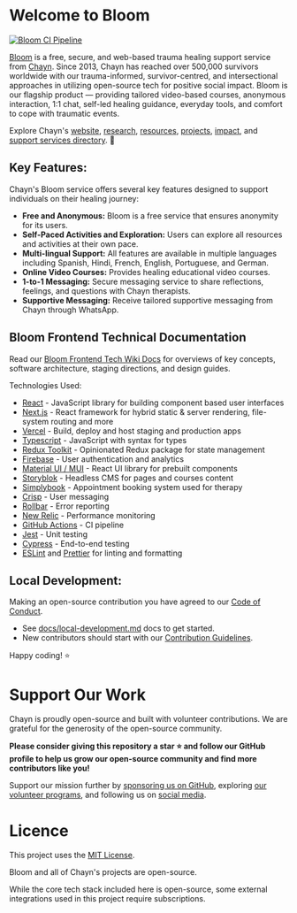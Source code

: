# Welcome to Bloom

[![Bloom CI Pipeline](https://github.com/chaynHQ/bloom-frontend/actions/workflows/build-and-test-prs.yml/badge.svg)](https://github.com/chaynHQ/bloom-frontend/actions/workflows/build-and-test-prs.yml)

[Bloom](https://bloom.chayn.co/) is a free, secure, and web-based trauma healing support service from [Chayn](https://www.chayn.co/about). Since 2013, Chayn has reached over 500,000 survivors worldwide with our trauma-informed, survivor-centred, and intersectional approaches in utilizing open-source tech for positive social impact. Bloom is our flagship product — providing tailored video-based courses, anonymous interaction, 1:1 chat, self-led healing guidance, everyday tools, and comfort to cope with traumatic events.

Explore Chayn's [website](https://www.chayn.co/about), [research](https://org.chayn.co/research), [resources](https://www.chayn.co/resources), [projects](https://org.chayn.co/projects), [impact](https://org.chayn.co/impact), and [support services directory](https://www.chayn.co/global-directory). 💖

## Key Features:

Chayn's Bloom service offers several key features designed to support individuals on their healing journey:

- **Free and Anonymous:** Bloom is a free service that ensures anonymity for its users.
- **Self-Paced Activities and Exploration:** Users can explore all resources and activities at their own pace.
- **Multi-lingual Support:** All features are available in multiple languages including Spanish, Hindi, French, English, Portuguese, and German.
- **Online Video Courses:** Provides healing educational video courses.
- **1-to-1 Messaging:** Secure messaging service to share reflections, feelings, and questions with Chayn therapists.
- **Supportive Messaging:** Receive tailored supportive messaging from Chayn through WhatsApp.

## Bloom Frontend Technical Documentation

Read our [Bloom Frontend Tech Wiki Docs](https://github.com/chaynHQ/bloom-frontend/wiki) for overviews of key concepts, software architecture, staging directions, and design guides.

Technologies Used:

- [React](https://reactjs.org/) - JavaScript library for building component based user interfaces
- [Next.js](https://nextjs.org/) - React framework for hybrid static & server rendering, file-system routing and more
- [Vercel](https://vercel.com/) - Build, deploy and host staging and production apps
- [Typescript](https://www.typescriptlang.org/) - JavaScript with syntax for types
- [Redux Toolkit](https://redux-toolkit.js.org/) - Opinionated Redux package for state management
- [Firebase](https://firebase.google.com/docs/auth) - User authentication and analytics
- [Material UI / MUI](https://mui.com/) - React UI library for prebuilt components
- [Storyblok](https://www.storyblok.com/) - Headless CMS for pages and courses content
- [Simplybook](https://simplybook.me/en/) - Appointment booking system used for therapy
- [Crisp](https://crisp.chat/en/) - User messaging
- [Rollbar](https://rollbar.com/) - Error reporting
- [New Relic](https://newrelic.com/) - Performance monitoring
- [GitHub Actions](https://github.com/features/actions) - CI pipeline
- [Jest](https://jestjs.io/) - Unit testing
- [Cypress](https://www.cypress.io/) - End-to-end testing
- [ESLint](https://eslint.org/) and [Prettier](https://prettier.io/) for linting and formatting

## Local Development:

Making an open-source contribution you have agreed to our [Code of Conduct](/CODE_OF_CONDUCT.md).

- See [docs/local-development.md](docs/local-development.md) docs to get started.
- New contributors should start with our [Contribution Guidelines](CONTRIBUTING.md).

Happy coding! ⭐

# Support Our Work

Chayn is proudly open-source and built with volunteer contributions. We are grateful for the generosity of the open-source community.

**Please consider giving this repository a star ⭐ and follow our GitHub profile to help us grow our open-source community and find more contributors like you!**

Support our mission further by [sponsoring us on GitHub](https://github.com/sponsors/chaynHQ), exploring [our volunteer programs](), and following us on [social media](https://linktr.ee/chayn).

# Licence

This project uses the [MIT License](/LICENCE.md).

Bloom and all of Chayn's projects are open-source.

While the core tech stack included here is open-source, some external integrations used in this project require subscriptions.
